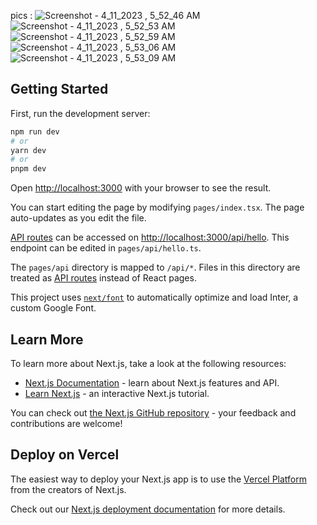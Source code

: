 pics :
![Screenshot - 4_11_2023 , 5_52_46 AM](https://user-images.githubusercontent.com/115926291/231168304-c9bad96b-b993-464b-acfc-0e1741b6f78e.png)
![Screenshot - 4_11_2023 , 5_52_53 AM](https://user-images.githubusercontent.com/115926291/231168329-cc407912-352f-4ba4-8310-2e0a97059653.png)
![Screenshot - 4_11_2023 , 5_52_59 AM](https://user-images.githubusercontent.com/115926291/231168358-32c275ce-2213-4320-ad8d-4f4d165eb188.png)
![Screenshot - 4_11_2023 , 5_53_06 AM](https://user-images.githubusercontent.com/115926291/231168384-aef9053f-62f2-49c8-856f-69c966f0b90a.png)
![Screenshot - 4_11_2023 , 5_53_09 AM](https://user-images.githubusercontent.com/115926291/231168403-bf6977a5-f8d7-4c26-a465-23392a22a116.png)



## Getting Started

First, run the development server:

```bash
npm run dev
# or
yarn dev
# or
pnpm dev
```

Open [http://localhost:3000](http://localhost:3000) with your browser to see the result.

You can start editing the page by modifying `pages/index.tsx`. The page auto-updates as you edit the file.

[API routes](https://nextjs.org/docs/api-routes/introduction) can be accessed on [http://localhost:3000/api/hello](http://localhost:3000/api/hello). This endpoint can be edited in `pages/api/hello.ts`.

The `pages/api` directory is mapped to `/api/*`. Files in this directory are treated as [API routes](https://nextjs.org/docs/api-routes/introduction) instead of React pages.

This project uses [`next/font`](https://nextjs.org/docs/basic-features/font-optimization) to automatically optimize and load Inter, a custom Google Font.

## Learn More

To learn more about Next.js, take a look at the following resources:

- [Next.js Documentation](https://nextjs.org/docs) - learn about Next.js features and API.
- [Learn Next.js](https://nextjs.org/learn) - an interactive Next.js tutorial.

You can check out [the Next.js GitHub repository](https://github.com/vercel/next.js/) - your feedback and contributions are welcome!

## Deploy on Vercel

The easiest way to deploy your Next.js app is to use the [Vercel Platform](https://vercel.com/new?utm_medium=default-template&filter=next.js&utm_source=create-next-app&utm_campaign=create-next-app-readme) from the creators of Next.js.

Check out our [Next.js deployment documentation](https://nextjs.org/docs/deployment) for more details.
